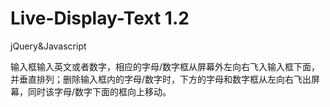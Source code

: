 # Live-Display-Text 1.2
jQuery&amp;Javascript


输入框输入英文或者数字，相应的字母/数字框从屏幕外左向右飞入输入框下面，并垂直排列；删除输入框内的字母/数字时，下方的字母和数字框从左向右飞出屏幕，同时该字母/数字下面的框向上移动。
